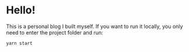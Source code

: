 # Hello!

This is a personal blog I built myself. If you want to run it locally, you only need to enter the project folder and run:

```
yarn start
```
